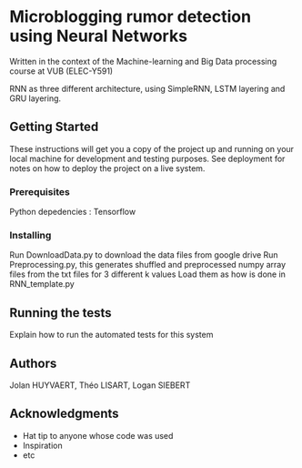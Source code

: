 # Microblogging rumor detection using Neural Networks

Written in the context of the Machine-learning and Big Data processing course at VUB (ELEC-Y591)

RNN as three different architecture, using SimpleRNN, LSTM layering and GRU layering. 

## Getting Started

These instructions will get you a copy of the project up and running on your local machine for development and testing purposes. See deployment for notes on how to deploy the project on a live system.

### Prerequisites

Python depedencies :
    Tensorflow


### Installing

Run DownloadData.py to download the data files from google drive
Run Preprocessing.py, this generates shuffled and preprocessed numpy array files from the txt files for 3 different k values
Load them as how is done in RNN_template.py


## Running the tests

Explain how to run the automated tests for this system



## Authors

Jolan HUYVAERT, Théo LISART, Logan SIEBERT


## Acknowledgments

* Hat tip to anyone whose code was used
* Inspiration
* etc


